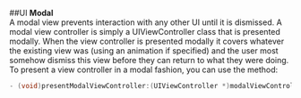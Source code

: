 ##UI
**Modal**  
A modal view prevents interaction with any other UI until it is dismissed.
A modal view controller is simply a UIViewController class that is presented modally. When the view controller is presented modally it covers whatever the existing view was (using an animation if specified) and the user most somehow dismiss this view before they can return to what they were doing.
To present a view controller in a modal fashion, you can use the method:
```Objective-C
- (void)presentModalViewController:(UIViewController *)modalViewController animated:(BOOL)animated;
```
